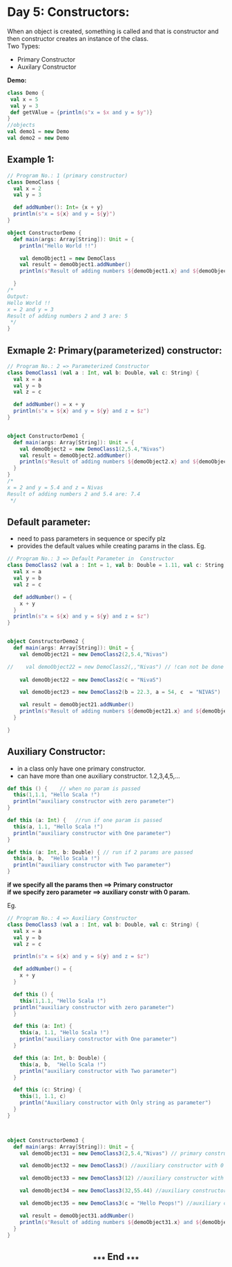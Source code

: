# Day 5: Constructors:
When an object is created, something is called and that is constructor and then constructor creates an instance of the class.<br>
Two Types:
* Primary Constructor
* Auxilary Constructor

**Demo:**
 ```scala
class Demo {
  val x = 5
  val y = 3
  def getVAlue = {println(s"x = $x and y = $y")}
}
//objects
val demo1 = new Demo
val demo2 = new Demo
```
## Example 1:
```scala
// Program No.: 1 (primary constructor)
class DemoClass {
  val x = 2
  val y = 3

  def addNumber(): Int= {x + y}
  println(s"x = ${x} and y = ${y}")
}

object ConstructorDemo {
  def main(args: Array[String]): Unit = {
    println("Hello World !!")

    val demoObject1 = new DemoClass
    val result = demoObject1.addNumber()
    println(s"Result of adding numbers ${demoObject1.x} and ${demoObject1.y} are: $result")

  }
/*
Output:
Hello World !!
x = 2 and y = 3
Result of adding numbers 2 and 3 are: 5
 */
}
```
## Exmaple 2: Primary(parameterized) constructor:
```scala
// Program No.: 2 => Parameterized Constructor
class DemoClass1 (val a : Int, val b: Double, val c: String) {
  val x = a
  val y = b
  val z = c

  def addNumber() = x + y
  println(s"x = ${x} and y = ${y} and z = $z")
}


object ConstructorDemo1 {
  def main(args: Array[String]): Unit = {
    val demoObject2 = new DemoClass1(2,5.4,"Nivas")
    val result = demoObject2.addNumber()
    println(s"Result of adding numbers ${demoObject2.x} and ${demoObject2.y} are: $result")
  }
}
/*
x = 2 and y = 5.4 and z = Nivas
Result of adding numbers 2 and 5.4 are: 7.4
 */
```
## Default parameter:
* need to pass parameters in sequence or specify plz
* provides the default values while creating params in the class.
Eg.
```scala
// Program No.: 3 => Default Parameter in  Constructor
class DemoClass2 (val a : Int = 1, val b: Double = 1.11, val c: String) {
  val x = a
  val y = b
  val z = c

  def addNumber() = {
    x + y
  }
  println(s"x = ${x} and y = ${y} and z = $z")
}


object ConstructorDemo2 {
  def main(args: Array[String]): Unit = {
    val demoObject21 = new DemoClass2(2,5.4,"Nivas")

//    val demoObject22 = new DemoClass2(,,"Nivas") // !can not be done like that.
    
    val demoObject22 = new DemoClass2(c = "NivaS")

    val demoObject23 = new DemoClass2(b = 22.3, a = 54, c  = "NIVAS")

    val result = demoObject21.addNumber()
    println(s"Result of adding numbers ${demoObject21.x} and ${demoObject21.y} are: $result")
  }

}
```
## Auxiliary Constructor:
* in a class only have one primary constructor.
* can have more than one auxiliary constructor. 1.2,3,4,5,...
```scala
def this () {    // when no param is passed
  this(1,1.1, "Hello Scala !")
  println("auxiliary constructor with zero parameter")
}

def this (a: Int) {   //run if one param is passed
  this(a, 1.1, "Hello Scala !")
  println("auxiliary constructor with One parameter")
}

def this (a: Int, b: Double) { // run if 2 params are passed
  this(a, b,  "Hello Scala !")
  println("auxiliary constructor with Two parameter")
}
```
**if we specify all the params then ==> Primary constructor<br>if we specify zero parameter ==> auxiliary constr with 0 param.**

Eg.
```scala
// Program No.: 4 => Auxiliary Constructor
class DemoClass3 (val a : Int, val b: Double, val c: String) {
  val x = a
  val y = b
  val z = c

  println(s"x = ${x} and y = ${y} and z = $z")

  def addNumber() = {
    x + y
  }

  def this () {
    this(1,1.1, "Hello Scala !")
  println("auxiliary constructor with zero parameter")
  }

  def this (a: Int) {
    this(a, 1.1, "Hello Scala !")
    println("auxiliary constructor with One parameter")
  }

  def this (a: Int, b: Double) {
    this(a, b,  "Hello Scala !")
    println("auxiliary constructor with Two parameter")
  }

  def this (c: String) {
    this(1, 1.1, c)
    println("Auxiliary constructor with Only string as parameter")
  }
}



object ConstructorDemo3 {
  def main(args: Array[String]): Unit = {
    val demoObject31 = new DemoClass3(2,5.4,"Nivas") // primary constructor

    val demoObject32 = new DemoClass3() //auxiliary constructor with 0 param

    val demoObject33 = new DemoClass3(12) //auxiliary constructor with 1 param

    val demoObject34 = new DemoClass3(32,55.44) //auxiliary constructor with 2 params

    val demoObject35 = new DemoClass3(c = "Hello Peops!") //auxiliary constructor with one parameter which is string

    val result = demoObject31.addNumber()
    println(s"Result of adding numbers ${demoObject31.x} and ${demoObject31.y} are: $result")
  }
}

```

<h2 align="center"><sub>*** </sub> End <sub>***</sub></h2>

